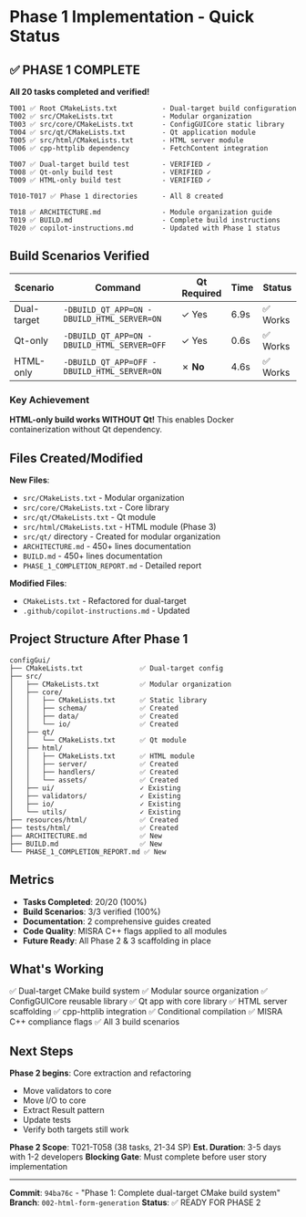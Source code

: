 # Phase 1 Implementation - Quick Status

## ✅ PHASE 1 COMPLETE

**All 20 tasks completed and verified!**

```
T001 ✅ Root CMakeLists.txt           - Dual-target build configuration
T002 ✅ src/CMakeLists.txt            - Modular organization
T003 ✅ src/core/CMakeLists.txt       - ConfigGUICore static library
T004 ✅ src/qt/CMakeLists.txt         - Qt application module
T005 ✅ src/html/CMakeLists.txt       - HTML server module
T006 ✅ cpp-httplib dependency        - FetchContent integration

T007 ✅ Dual-target build test        - VERIFIED ✓
T008 ✅ Qt-only build test            - VERIFIED ✓
T009 ✅ HTML-only build test          - VERIFIED ✓

T010-T017 ✅ Phase 1 directories      - All 8 created

T018 ✅ ARCHITECTURE.md               - Module organization guide
T019 ✅ BUILD.md                      - Complete build instructions
T020 ✅ copilot-instructions.md       - Updated with Phase 1 status
```

## Build Scenarios Verified

| Scenario | Command | Qt Required | Time | Status |
|----------|---------|-------------|------|--------|
| Dual-target | `-DBUILD_QT_APP=ON -DBUILD_HTML_SERVER=ON` | ✓ Yes | 6.9s | ✅ Works |
| Qt-only | `-DBUILD_QT_APP=ON -DBUILD_HTML_SERVER=OFF` | ✓ Yes | 0.6s | ✅ Works |
| HTML-only | `-DBUILD_QT_APP=OFF -DBUILD_HTML_SERVER=ON` | ✗ **No** | 4.6s | ✅ Works |

### Key Achievement
**HTML-only build works WITHOUT Qt!** This enables Docker containerization without Qt dependency.

## Files Created/Modified

**New Files**:
- `src/CMakeLists.txt` - Modular organization
- `src/core/CMakeLists.txt` - Core library
- `src/qt/CMakeLists.txt` - Qt module
- `src/html/CMakeLists.txt` - HTML module (Phase 3)
- `src/qt/` directory - Created for modular organization
- `ARCHITECTURE.md` - 450+ lines documentation
- `BUILD.md` - 450+ lines documentation
- `PHASE_1_COMPLETION_REPORT.md` - Detailed report

**Modified Files**:
- `CMakeLists.txt` - Refactored for dual-target
- `.github/copilot-instructions.md` - Updated

## Project Structure After Phase 1

```
configGui/
├── CMakeLists.txt              ✅ Dual-target config
├── src/
│   ├── CMakeLists.txt          ✅ Modular organization
│   ├── core/
│   │   ├── CMakeLists.txt      ✅ Static library
│   │   ├── schema/             ✅ Created
│   │   ├── data/               ✅ Created
│   │   └── io/                 ✅ Created
│   ├── qt/
│   │   └── CMakeLists.txt      ✅ Qt module
│   ├── html/
│   │   ├── CMakeLists.txt      ✅ HTML module
│   │   ├── server/             ✅ Created
│   │   ├── handlers/           ✅ Created
│   │   └── assets/             ✅ Created
│   ├── ui/                     ✓ Existing
│   ├── validators/             ✓ Existing
│   ├── io/                     ✓ Existing
│   └── utils/                  ✓ Existing
├── resources/html/             ✅ Created
├── tests/html/                 ✅ Created
├── ARCHITECTURE.md             ✅ New
├── BUILD.md                    ✅ New
└── PHASE_1_COMPLETION_REPORT.md ✅ New
```

## Metrics

- **Tasks Completed**: 20/20 (100%)
- **Build Scenarios**: 3/3 verified (100%)
- **Documentation**: 2 comprehensive guides created
- **Code Quality**: MISRA C++ flags applied to all modules
- **Future Ready**: All Phase 2 & 3 scaffolding in place

## What's Working

✅ Dual-target CMake build system
✅ Modular source organization
✅ ConfigGUICore reusable library
✅ Qt app with core library
✅ HTML server scaffolding
✅ cpp-httplib integration
✅ Conditional compilation
✅ MISRA C++ compliance flags
✅ All 3 build scenarios

## Next Steps

**Phase 2 begins**: Core extraction and refactoring
- Move validators to core
- Move I/O to core
- Extract Result<T> pattern
- Update tests
- Verify both targets still work

**Phase 2 Scope**: T021-T058 (38 tasks, 21-34 SP)
**Est. Duration**: 3-5 days with 1-2 developers
**Blocking Gate**: Must complete before user story implementation

---

**Commit**: `94ba76c` - "Phase 1: Complete dual-target CMake build system"
**Branch**: `002-html-form-generation`
**Status**: ✅ READY FOR PHASE 2
